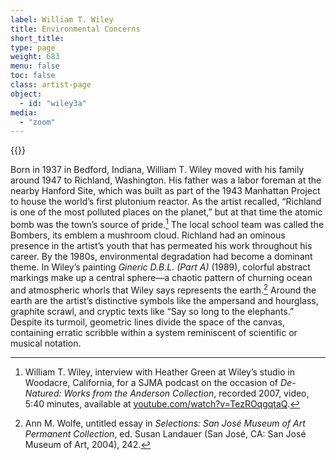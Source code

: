 ```yaml
---
label: William T. Wiley
title: Environmental Concerns
short_title:
type: page
weight: 683
menu: false
toc: false
class: artist-page
object:
  - id: "wiley3a"
media:
  - "zoom"
---
```


{{<q-figure id="wiley3a" >}}

Born in 1937 in Bedford, Indiana, William T. Wiley moved with his family around 1947 to Richland, Washington. His father was a labor foreman at the nearby Hanford Site, which was built as part of the 1943 Manhattan Project to house the world’s first plutonium reactor. As the artist recalled, “Richland is one of the most polluted places on the planet,” but at that time the atomic bomb was the town’s source of pride.[^1] The local school team was called the Bombers, its emblem a mushroom cloud. Richland had an ominous presence in the artist’s youth that has permeated his work throughout his career. By the 1980s, environmental degradation had become a dominant theme. In Wiley’s painting *Gineric D.B.L. (Part A)* (1989), colorful abstract markings make up a central sphere—a chaotic pattern of churning ocean and atmospheric whorls that Wiley says represents the earth.[^2] Around the earth are the artist’s distinctive symbols like the ampersand and hourglass, graphite scrawl, and cryptic texts like “Say so long to the elephants.” Despite its turmoil, geometric lines divide the space of the canvas, containing erratic scribble within a system reminiscent of scientific or musical notation.

[^1]: William T. Wiley, interview with Heather Green at Wiley’s studio in Woodacre, California, for a SJMA podcast on the occasion of *De-Natured: Works from the Anderson Collection*, recorded 2007, video, 5:40 minutes, available at [youtube.com/watch?v=TezROqgqtaQ](https://www.youtube.com/watch?v=TezROqgqtaQ).

[^2]: Ann M. Wolfe, untitled essay in *Selections: San José* *Museum of Art Permanent Collection*, ed. Susan Landauer (San José, CA: San José Museum of Art, 2004), 242.

